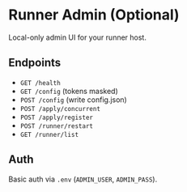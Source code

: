 # Runner Admin (Optional)

Local-only admin UI for your runner host.

## Endpoints

- `GET /health`
- `GET /config` (tokens masked)
- `POST /config` (write config.json)
- `POST /apply/concurrent`
- `POST /apply/register`
- `POST /runner/restart`
- `GET /runner/list`

## Auth

Basic auth via `.env` (`ADMIN_USER`, `ADMIN_PASS`).

